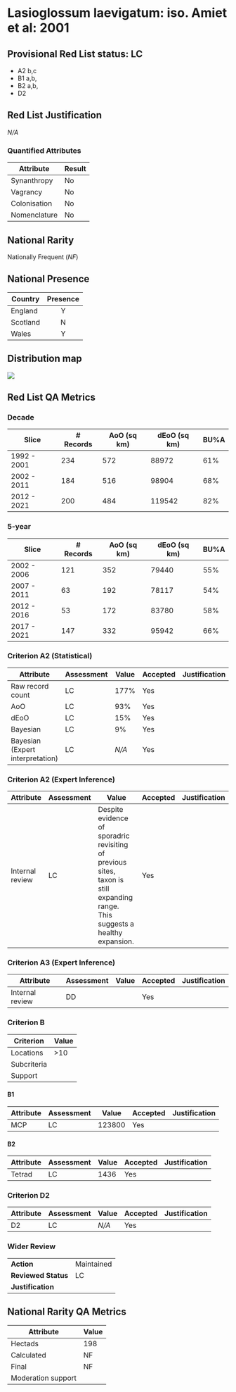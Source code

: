 # Lasioglossum laevigatum: iso. Amiet et al: 2001

## Provisional Red List status: LC
- A2 b,c
- B1 a,b, 
- B2 a,b, 
- D2

## Red List Justification
*N/A*
### Quantified Attributes
|Attribute|Result|
|---|---|
|Synanthropy|No|
|Vagrancy|No|
|Colonisation|No|
|Nomenclature|No|


## National Rarity
Nationally Frequent (*NF*)

## National Presence
|Country|Presence
|---|:-:|
|England|Y|
|Scotland|N|
|Wales|Y|


## Distribution map
![](../map/123.svg)

## Red List QA Metrics
### Decade
| Slice | # Records | AoO (sq km) | dEoO (sq km) |BU%A |
|---|---|---|---|---|
|1992 - 2001|234|572|88972|61%|
|2002 - 2011|184|516|98904|68%|
|2012 - 2021|200|484|119542|82%|
### 5-year
| Slice | # Records | AoO (sq km) | dEoO (sq km) |BU%A |
|---|---|---|---|---|
|2002 - 2006|121|352|79440|55%|
|2007 - 2011|63|192|78117|54%|
|2012 - 2016|53|172|83780|58%|
|2017 - 2021|147|332|95942|66%|
### Criterion A2 (Statistical)
|Attribute|Assessment|Value|Accepted|Justification
|---|---|---|---|---|
|Raw record count|LC|177%|Yes||
|AoO|LC|93%|Yes||
|dEoO|LC|15%|Yes||
|Bayesian|LC|9%|Yes||
|Bayesian (Expert interpretation)|LC|*N/A*|Yes||
### Criterion A2 (Expert Inference)
|Attribute|Assessment|Value|Accepted|Justification
|---|---|---|---|---|
|Internal review|LC|Despite evidence of sporadric revisiting of previous sites, taxon is still expanding range. This suggests a healthy expansion.|Yes||
### Criterion A3 (Expert Inference)
|Attribute|Assessment|Value|Accepted|Justification
|---|---|---|---|---|
|Internal review|DD||Yes||
### Criterion B
|Criterion| Value|
|---|---|
|Locations|>10|
|Subcriteria||
|Support||
#### B1
|Attribute|Assessment|Value|Accepted|Justification
|---|---|---|---|---|
|MCP|LC|123800|Yes||
#### B2
|Attribute|Assessment|Value|Accepted|Justification
|---|---|---|---|---|
|Tetrad|LC|1436|Yes||
### Criterion D2
|Attribute|Assessment|Value|Accepted|Justification
|---|---|---|---|---|
|D2|LC|*N/A*|Yes||
### Wider Review
|  |  |
|---|---|
|**Action**|Maintained|
|**Reviewed Status**|LC|
|**Justification**||


## National Rarity QA Metrics
|Attribute|Value|
|---|---|
|Hectads|198|
|Calculated|NF|
|Final|NF|
|Moderation support||



